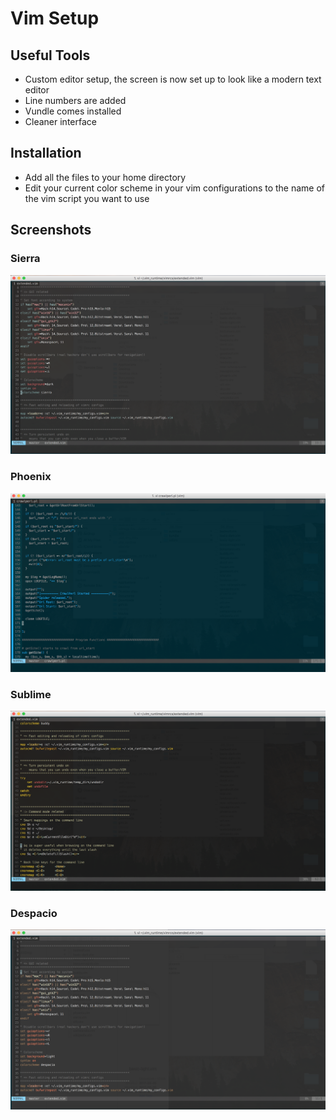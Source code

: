 # Vim Setup

## Useful Tools
- Custom editor setup, the screen is now set up to look like a modern text editor
- Line numbers are added
- Vundle comes installed
- Cleaner interface

## Installation
- Add all the files to your home directory
- Edit your current color scheme in your vim configurations to the name of the vim script you want to use

## Screenshots
### Sierra
![](screenshots/sierra.png)
### Phoenix
![](screenshots/phoenix.png)
### Sublime
![](screenshots/sublime.png)
### Despacio
![](screenshots/despacio.png)

